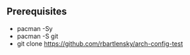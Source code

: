 ## Prerequisites

* pacman -Sy
* pacman -S git
* git clone https://github.com/rbartlensky/arch-config-test
